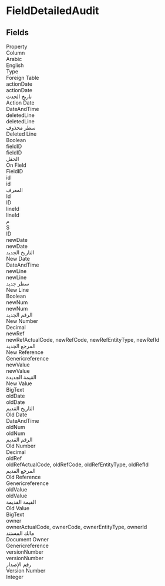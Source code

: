 # FieldDetailedAudit

<ContentFilter/>

<div class='searchable'>

## Fields

<div class="row header-row">
<div class="cell">Property</div>
<div class="cell">Column</div>
<div class="cell">Arabic</div>
<div class="cell">English</div>
<div class="cell">Type</div>
<div class="cell">Foreign Table</div>
</div><div class="row searchable" id="actionDate">
<div class="cell" data-label="Property">actionDate</div>
<div class="cell" data-label="Column">actionDate</div>
<div class="cell" data-label="Arabic">تاريخ الحدث</div>
<div class="cell" data-label="English">Action Date</div>
<div class="cell" data-label="Type">DateAndTime</div>

</div>

<div class="row searchable" id="deletedLine">
<div class="cell" data-label="Property">deletedLine</div>
<div class="cell" data-label="Column">deletedLine</div>
<div class="cell" data-label="Arabic">سطر محذوف</div>
<div class="cell" data-label="English">Deleted Line</div>
<div class="cell" data-label="Type">Boolean</div>

</div>

<div class="row searchable" id="fieldID">
<div class="cell" data-label="Property">fieldID</div>
<div class="cell" data-label="Column">fieldID</div>
<div class="cell" data-label="Arabic"> الحقل</div>
<div class="cell" data-label="English"> On Field</div>
<div class="cell" data-label="Type">FieldID</div>

</div>

<div class="row searchable" id="id">
<div class="cell" data-label="Property">id</div>
<div class="cell" data-label="Column">id</div>
<div class="cell" data-label="Arabic">المعرف</div>
<div class="cell" data-label="English">Id</div>
<div class="cell" data-label="Type">ID</div>

</div>

<div class="row searchable" id="lineId">
<div class="cell" data-label="Property">lineId</div>
<div class="cell" data-label="Column">lineId</div>
<div class="cell" data-label="Arabic">م</div>
<div class="cell" data-label="English">S</div>
<div class="cell" data-label="Type">ID</div>

</div>

<div class="row searchable" id="newDate">
<div class="cell" data-label="Property">newDate</div>
<div class="cell" data-label="Column">newDate</div>
<div class="cell" data-label="Arabic">التاريخ الجديد</div>
<div class="cell" data-label="English">New Date</div>
<div class="cell" data-label="Type">DateAndTime</div>

</div>

<div class="row searchable" id="newLine">
<div class="cell" data-label="Property">newLine</div>
<div class="cell" data-label="Column">newLine</div>
<div class="cell" data-label="Arabic">سطر جديد</div>
<div class="cell" data-label="English">New Line</div>
<div class="cell" data-label="Type">Boolean</div>

</div>

<div class="row searchable" id="newNum">
<div class="cell" data-label="Property">newNum</div>
<div class="cell" data-label="Column">newNum</div>
<div class="cell" data-label="Arabic">الرقم الجديد</div>
<div class="cell" data-label="English">New Number</div>
<div class="cell" data-label="Type">Decimal</div>

</div>

<div class="row searchable" id="newRef">
<div class="cell" data-label="Property">newRef</div>
<div class="cell gen-ref-column" data-label="Column">newRefActualCode,  newRefCode,  newRefEntityType,  newRefId</div>
<div class="cell" data-label="Arabic">المرجع الجديد</div>
<div class="cell" data-label="English">New Reference</div>
<div class="cell" data-label="Type">Genericreference</div>

</div>

<div class="row searchable" id="newValue">
<div class="cell" data-label="Property">newValue</div>
<div class="cell" data-label="Column">newValue</div>
<div class="cell" data-label="Arabic">القيمة الجديدة</div>
<div class="cell" data-label="English">New Value</div>
<div class="cell" data-label="Type">BigText</div>

</div>

<div class="row searchable" id="oldDate">
<div class="cell" data-label="Property">oldDate</div>
<div class="cell" data-label="Column">oldDate</div>
<div class="cell" data-label="Arabic">التاريخ القديم</div>
<div class="cell" data-label="English">Old Date</div>
<div class="cell" data-label="Type">DateAndTime</div>

</div>

<div class="row searchable" id="oldNum">
<div class="cell" data-label="Property">oldNum</div>
<div class="cell" data-label="Column">oldNum</div>
<div class="cell" data-label="Arabic">الرقم القديم</div>
<div class="cell" data-label="English">Old Number</div>
<div class="cell" data-label="Type">Decimal</div>

</div>

<div class="row searchable" id="oldRef">
<div class="cell" data-label="Property">oldRef</div>
<div class="cell gen-ref-column" data-label="Column">oldRefActualCode,  oldRefCode,  oldRefEntityType,  oldRefId</div>
<div class="cell" data-label="Arabic">المرجع القديم</div>
<div class="cell" data-label="English">Old Reference</div>
<div class="cell" data-label="Type">Genericreference</div>

</div>

<div class="row searchable" id="oldValue">
<div class="cell" data-label="Property">oldValue</div>
<div class="cell" data-label="Column">oldValue</div>
<div class="cell" data-label="Arabic">القيمة القديمة</div>
<div class="cell" data-label="English">Old Value</div>
<div class="cell" data-label="Type">BigText</div>

</div>

<div class="row searchable" id="owner">
<div class="cell" data-label="Property">owner</div>
<div class="cell gen-ref-column" data-label="Column">ownerActualCode,  ownerCode,  ownerEntityType,  ownerId</div>
<div class="cell" data-label="Arabic"> مالك المستند</div>
<div class="cell" data-label="English"> Document Owner</div>
<div class="cell" data-label="Type">Genericreference</div>

</div>

<div class="row searchable" id="versionNumber">
<div class="cell" data-label="Property">versionNumber</div>
<div class="cell" data-label="Column">versionNumber</div>
<div class="cell" data-label="Arabic">رقم الإصدار</div>
<div class="cell" data-label="English">Version Number</div>
<div class="cell" data-label="Type">Integer</div>

</div>


</div>


